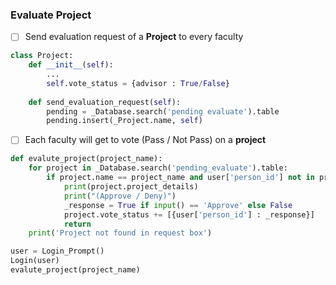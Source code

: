 ### Evaluate **Project**
- [ ] Send evaluation request of a **Project** to every faculty
```python
class Project:
    def __init__(self):
        ...
        self.vote_status = {advisor : True/False}
    
    def send_evaluation_request(self):
        pending = _Database.search('pending evaluate').table
        pending.insert(_Project.name, self)
```
- [ ] Each faculty will get to vote (Pass / Not Pass) on a **project**
```python
def evalute_project(project_name):
    for project in _Database.search('pending_evaluate').table:
        if project.name == project_name and user['person_id'] not in project.vote_status:
            print(project.project_details)
            print("(Approve / Deny)")
            _response = True if input() == 'Approve' else False
            project.vote_status += [{user['person_id'] : _response}]
            return
    print('Project not found in request box')

user = Login_Prompt()
Login(user)
evalute_project(project_name)
```